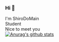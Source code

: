 ### Hi 👋  
I'm ShiroDoMain  
Student  
Nice to meet you  
[![Anurag's github stats](https://github-readme-stats.vercel.app/api?username=ShiroDoMain)](https://github.com/ShiroDoMain/github-readme-stats)
